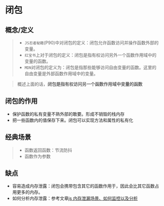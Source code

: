 # 闭包

## 概念/定义

> * `JS忍者秘籍`(P90)中对闭包的定义：闭包允许函数访问并操作函数外部的变量。
> * `红宝书`上对于闭包的定义：闭包是指有权访问另外一个函数作用域中的变量的函数。
> * `MDN`对闭包的定义为：闭包是指那些能够访问自由变量的函数。这里的自由变量是外部函数作用域中的变量。

> 概述上面的话，**闭包是指有权访问另一个函数作用域中变量的函数**

## 闭包的作用

* 保护函数的私有变量不熟外部的敢要。形成不销毁的栈内存
* 把一些函数内的值保存下来。闭包可以实现方法和属性的私有化

## 经典场景

> * 函数返回函数：节流防抖
> * 函数作为参数

## 缺点

* 容易造成内存泄露：闭包会携带包含其它的函数作用于，因此会比其它函数占用更多的内存。
* 如何分析内存泄露：参考文章[js 内存泄漏场景、如何监控以及分析](https://juejin.cn/post/6844904048961781774#comment)
